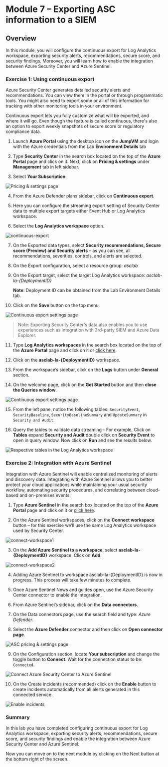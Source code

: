 # Module 7 – Exporting ASC information to a SIEM


## Overview

In this module, you will configure the continuous export for Log Analytics workspace, exporting security alerts, recommendations, secure score, and security findings. Moreover, you will learn how to enable the integration between Azure Security Center and Azure Sentinel.

### Exercise 1: Using continuous export

Azure Security Center generates detailed security alerts and recommendations. You can view them in the portal or through programmatic tools. You might also need to export some or all of this information for tracking with other monitoring tools in your environment.

Continuous export lets you fully customize what will be exported, and where it will go. Even though the feature is called continuous, there's also an option to export weekly snapshots of secure score or regulatory compliance data.

1.	Launch **Azure Portal** using the desktop icon on the **JumpVM** and login with the Azure credentials from the Lab **Environment Details** tab

2.	Type **Security Center** in the search box located on the top of the **Azure Portal** page and click on it. Next, click on **Pricing & settings** under **Management** tab in left sidebar.

3.	Select **Your Subscription**.

![Pricing & settings page](../Images/asc-pricing-settings-sub.gif?raw=true)

4.	From the Azure Defender plans sidebar, click on **Continuous export**.

5.	Here you can configure the streaming export setting of Security Center data to multiple export targets either Event Hub or Log Analytics workspace.

6.	Select the **Log Analytics workspace** option.

![continuous-export](../Images/continuous-export.png)

7.	On the Exported data types, select **Security recommendations, Secure score (Preview) and Security alerts** – as you can see, all recommendations, severities, controls, and alerts are selected.

8.	On the Export configuration, select a resource group: *asclab*

9.	On the Export target, select the target Log Analytics workspace: *asclab-la-{DeploymentID}*

    **Note**: Deployment ID can be obtained from the Lab Environment Details tab.

10.	Click on the **Save** button on the top menu.

![Continuous export settings page](../Images/asc-continuous-export-settings.gif?raw=true)

> Note: Exporting Security Center's data also enables you to use experiences such as integration with 3rd-party SIEM and Azure Data Explorer.

11.	Type **Log Analytics workspaces** in the search box located on the top of the **Azure Portal** page and click on it or [click here](https://portal.azure.com/#blade/HubsExtension/BrowseResource/resourceType/Microsoft.OperationalInsights%2Fworkspaces).

12.	Click on the **asclab-la-{DeploymentID}** workspace.

13.	From the workspace’s sidebar, click on the **Logs** button under **General** section.

14.	On the welcome page, click on the **Get Started** button and then **close the Queries window**.

![Continuous export settings page](../Images/log-analytic-started.png)

15.	From the left pane, notice the following tables: `SecurityEvent`, `SecurityBaseline`, `SecurityBaselineSummary` and  `UpdateSummary` in `Security and Audit`.

16.	Query the tables to validate data streaming - For example, Click on **Tables** expand **Security and Audit** double click on **Security Event** to open in query window. Now click on **Run** and see the results below.

![Respective tables in the Log Analytics workspace](../Images/Log-editor-tables.png)

### Exercise 2: Integration with Azure Sentinel

Integration with Azure Sentinel will enable centralized monitoring of alerts and discovery data. Integrating with Azure Sentinel allows you to better protect your cloud applications while maintaining your usual security workflow, automating security procedures, and correlating between cloud-based and on-premises events.

1.	Type **Azure Sentinel** in the search box located on the top of the **Azure Portal** page and click on it or [click here](https://portal.azure.com/#blade/Microsoft_Azure_Security_Insights/WorkspaceSelectorBlade).

2.	On the Azure Sentinel workspaces, click on the **Connect workspace** button – for this exercise we’ll use the same Log Analytics workspace used by Security Center.

![connect-workspace1](../Images/connect-workspace1.png)

3.	On the **Add Azure Sentinel to a workspace**, select **asclab-la-{DeploymentID}** workspace. Click on **Add**.

![connect-workspace2](../Images/connect-workspace2.png)

4.	Adding Azure Sentinel to workspace asclab-la-{DeploymentID} is now in progress. This process will take few minutes to complete. 

5.	Once Azure Sentinel News and guides open, use the Azure Security Center connector to enable the integration.

6.	From Azure Sentinel’s sidebar, click on the **Data connectors**.

7.	On the Data connectors page, use the search field and type: *Azure Defender*.

8.	Select the **Azure Defender** connector and then click on **Open connector page**.

![ASC pricing & settings page](../Images/Azure-defender-open.png)

9.	On the Configuration section, locate **Your subscription** and change the toggle button to **Connect**. Wait for the connection status to be: `Connected`.

![Connect Azure Security Center to Azure Sentinel](../Images/asc-sentinel-data-connector-page.png)

10.	On the Create incidents (recommended) click on the **Enable** button to create incidents automatically from all alerts generated in this connected service.

![Enable incidents](../Images/asc-sentinel-enable-incidents.gif?raw=true)

### Summary

In this lab you have completed configuring continuous export for Log Analytics workspace, exporting security alerts, recommendations, secure score, and security findings and enable the integration between Azure Security Center and Azure Sentinel.

Now you can move on to the next module by clicking on the Next button at the bottom right of the screen.
